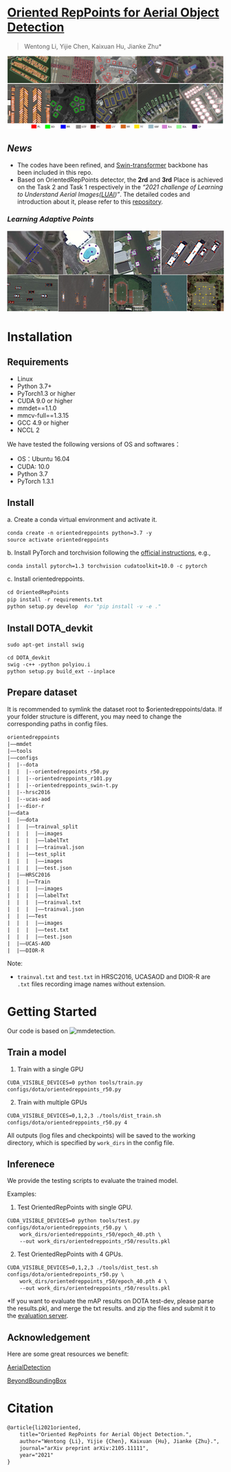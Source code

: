 # [Oriented RepPoints for Aerial Object Detection](https://arxiv.org/pdf/2105.11111.pdf)
> Wentong Li, Yijie Chen, Kaixuan Hu, Jianke Zhu*

![](https://github.com/LiWentomng/OrientedRepPoints/blob/main/docs/visualization.png)

## *News*
* The codes have been refined, and [Swin-transformer](https://github.com/microsoft/Swin-Transformer) backbone has been included in this repo.
* Based on OrientedRepPoints detector, the **2rd**  and **3rd** Place is achieved on the Task 2 and Task 1 respectively in the *“2021 challenge of Learning to Understand Aerial Images([LUAI](https://captain-whu.github.io/LUAI2021/tasks.html))”*. The detailed codes and introduction about it, please refer to this [repository](https://github.com/hukaixuan19970627/OrientedRepPoints_DOTA).

### *Learning Adaptive Points*
![Learning Adative Points](https://github.com/LiWentomng/OrientedRepPoints/blob/main/docs/learning_points.png)

# Installation
## Requirements
* Linux
* Python 3.7+ 
* PyTorch1.3 or higher
* CUDA 9.0 or higher
* mmdet==1.1.0
* mmcv-full==1.3.15
* GCC 4.9 or higher
* NCCL 2

We have tested the following versions of OS and softwares：
* OS：Ubuntu 16.04
* CUDA: 10.0
* Python 3.7
* PyTorch 1.3.1

## Install 
a. Create a conda virtual environment and activate it.  
```
conda create -n orientedreppoints python=3.7 -y 
source activate orientedreppoints
```
b. Install PyTorch and torchvision following the [official instructions](https://pytorch.org/get-started/previous-versions/), e.g.,
```
conda install pytorch=1.3 torchvision cudatoolkit=10.0 -c pytorch
```
c. Install orientedreppoints.

```python 
cd OrientedRepPoints
pip install -r requirements.txt
python setup.py develop  #or "pip install -v -e ."
```

## Install DOTA_devkit

```
sudo apt-get install swig
```
```
cd DOTA_devkit
swig -c++ -python polyiou.i
python setup.py build_ext --inplace
```
## Prepare dataset
It is recommended to symlink the dataset root to $orientedreppoints/data. If your folder structure is different, you may need to change the corresponding paths in config files.
```
orientedreppoints
|——mmdet
|——tools
|——configs
|  |--dota
|  |  |--orientedreppoints_r50.py
|  |  |--orientedreppoints_r101.py
|  |  |--orientedreppoints_swin-t.py
|  |--hrsc2016
|  |--ucas-aod
|  |--dior-r
|——data
|  |——dota
|  |  |——trainval_split
|  |  |  |——images
|  |  |  |——labelTxt
|  |  |  |——trainval.json
|  |  |——test_split
|  |  |  |——images
|  |  |  |——test.json
|  |——HRSC2016
|  |  |——Train
|  |  |  |——images
|  |  |  |——labelTxt
|  |  |  |——trainval.txt
|  |  |  |——trainval.json
|  |  |——Test
|  |  |  |——images
|  |  |  |——test.txt
|  |  |  |——test.json
|  |——UCAS-AOD
|  |——DIOR-R
```
Note:
* `trainval.txt` and `test.txt` in HRSC2016, UCASAOD and DIOR-R are `.txt` files recording image names without extension.


# Getting Started 
Our code is based on ![mmdetection](https://github.com/open-mmlab/mmdetection). 

## Train a model

1. Train  with a single GPU 

```shell
CUDA_VISIBLE_DEVICES=0 python tools/train.py  configs/dota/orientedreppoints_r50.py
```

2. Train with multiple GPUs

```shell
CUDA_VISIBLE_DEVICES=0,1,2,3 ./tools/dist_train.sh configs/dota/orientedreppoints_r50.py 4
```
All outputs (log files and checkpoints) will be saved to the working directory,
which is specified by `work_dirs` in the config file.

## Inferenece 
We provide the testing scripts to evaluate the trained model.

Examples:

1. Test OrientedRepPoints with single GPU.

```shell
CUDA_VISIBLE_DEVICES=0 python tools/test.py configs/dota/orientedreppoints_r50.py \
    work_dirs/orientedreppoints_r50/epoch_40.pth \ 
    --out work_dirs/orientedreppoints_r50/results.pkl

```
2. Test OrientedRepPoints with 4 GPUs.
```shell
CUDA_VISIBLE_DEVICES=0,1,2,3 ./tools/dist_test.sh configs/dota/orientedrepoints_r50.py \
    work_dirs/orientedreppoints_r50/epoch_40.pth 4 \ 
    --out work_dirs/orientedreppoints_r50/results.pkl
```

*If you want to evaluate the mAP results on DOTA test-dev, please parse the results.pkl, and merge the txt results. and zip the files  and submit it to the  [evaluation server](https://captain-whu.github.io/DOTA/index.html).



## Acknowledgement

Here are some great resources we benefit:

[AerialDetection](https://github.com/dingjiansw101/AerialDetection)

[BeyondBoundingBox](https://github.com/SDL-GuoZonghao/BeyondBoundingBox)


# Citation 

```shell
@article{li2021oriented,
	title="Oriented RepPoints for Aerial Object Detection.",
	author="Wentong {Li}, Yijie {Chen}, Kaixuan {Hu}, Jianke {Zhu}.",
	journal="arXiv preprint arXiv:2105.11111",
	year="2021"
}

```


